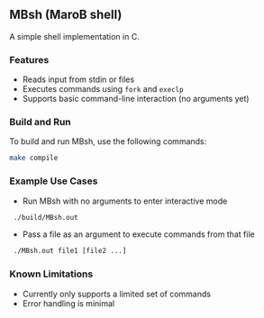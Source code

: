 ## MBsh (MaroB shell)

A simple shell implementation in C.

### Features

* Reads input from stdin or files
* Executes commands using `fork` and `execlp`
* Supports basic command-line interaction (no arguments yet)

### Build and Run

To build and run MBsh, use the following commands:

```bash
make compile
```

### Example Use Cases

* Run MBsh with no arguments to enter interactive mode
```bash
 ./build/MBsh.out
```

* Pass a file as an argument to execute commands from that file
```bash
 ./MBsh.out file1 [file2 ...]
```

### Known Limitations

* Currently only supports a limited set of commands
* Error handling is minimal

